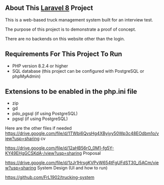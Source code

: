 ## About This [Laravel 8](https://laravel.com/docs/8.x/releases) Project

This is a web-based truck management system built for an interview test.

The purpose of this project is to demonstrate a proof of concept.

There are no backends on this website other than the login.

## Requirements For This Project To Run

- PHP version 8.2.4 or higher
- SQL database (this project can be configured with PostgreSQL or phpMyAdmin)

## Extensions to be enabled in the php.ini file
- zip
- gd
- pdo_pgsql (if using PostgreSQL)
- pgsql (if using PostgreSQL)


Here are the other files if needed
https://drive.google.com/file/d/1TWbi6QvsHg4XByjyy50Wp3c48EOdbm1o/view?usp=sharing cv

https://drive.google.com/file/d/12aHB56rO_0M1-fg5Y-KY49EHgGCSKdA-/view?usp=sharing Proposal

https://drive.google.com/file/d/1zJr1HrsgKVPvW654tFgUFdST30_i5ACm/view?usp=sharing System Design (UI and how to run)

https://github.com/FrL1902/trucking-system
